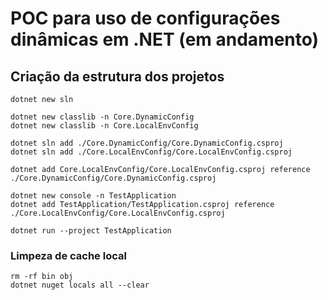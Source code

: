 # POC para uso de configurações dinâmicas em .NET (em andamento)

## Criação da estrutura dos projetos

```shell
dotnet new sln

dotnet new classlib -n Core.DynamicConfig
dotnet new classlib -n Core.LocalEnvConfig

dotnet sln add ./Core.DynamicConfig/Core.DynamicConfig.csproj
dotnet sln add ./Core.LocalEnvConfig/Core.LocalEnvConfig.csproj

dotnet add Core.LocalEnvConfig/Core.LocalEnvConfig.csproj reference ./Core.DynamicConfig/Core.DynamicConfig.csproj

dotnet new console -n TestApplication
dotnet add TestApplication/TestApplication.csproj reference ./Core.LocalEnvConfig/Core.LocalEnvConfig.csproj

dotnet run --project TestApplication
```

### Limpeza de cache local

```shell
rm -rf bin obj
dotnet nuget locals all --clear
```